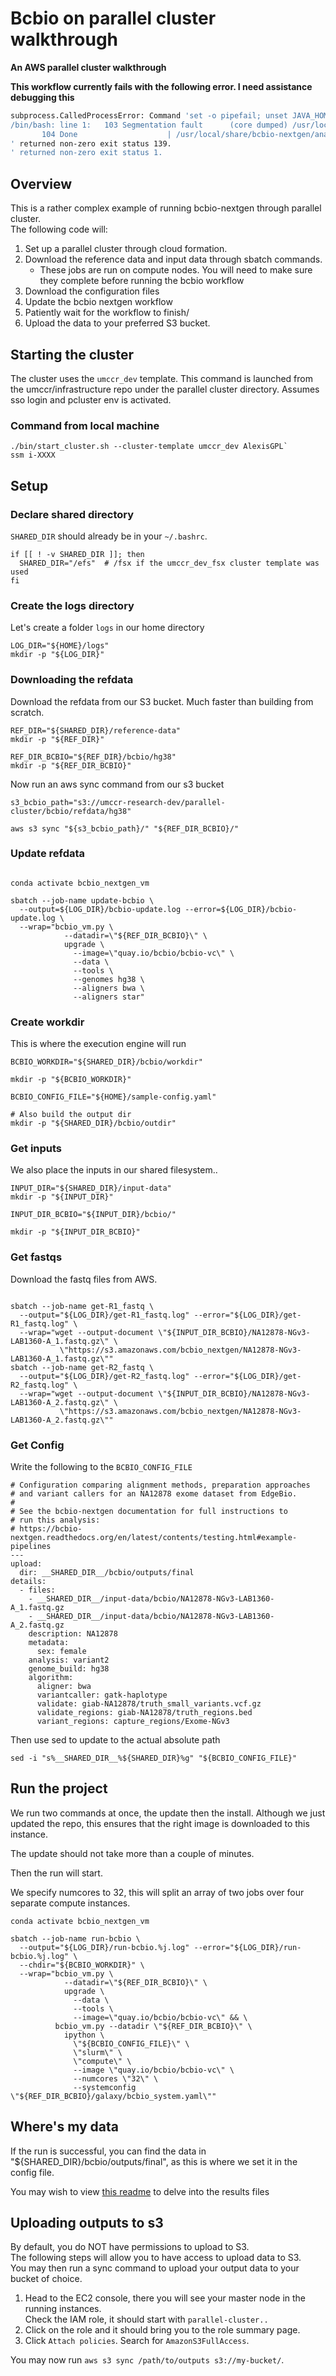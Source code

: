 # Bcbio on parallel cluster walkthrough

**An AWS parallel cluster walkthrough**

**This workflow currently fails with the following error. I need assistance debugging this**

```bash
subprocess.CalledProcessError: Command 'set -o pipefail; unset JAVA_HOME && /usr/local/share/bcbio-nextgen/anaconda/bin/bwa mem   -c 250 -M -t 13  -R '@RG\tID:NA12878\tPL:illumina\tPU:NA12878\tSM:NA12878' -v 1 /usr/local/share/bcbio-nextgen/genomes/Hsapiens/hg38/bwa/hg38.fa <(grabix grab /mnt/work/align_prep/NA12878-NGv3-LAB1360-A_1.fastq.gz 1 80000000) <(grabix grab /mnt/work/align_prep/NA12878-NGv3-LAB1360-A_2.fastq.gz 1 80000000)  | /usr/local/share/bcbio-nextgen/anaconda/bin/samtools sort -n -@ 13 -m 2G -O bam -T /mnt/work/bcbiotx/tmpxlsg5w4q/NA12878-sort-1_80000000-sorttmp-namesort -o /mnt/work/bcbiotx/tmpxlsg5w4q/NA12878-sort-1_80000000.bam -
/bin/bash: line 1:   103 Segmentation fault      (core dumped) /usr/local/share/bcbio-nextgen/anaconda/bin/bwa mem -c 250 -M -t 13 -R '@RG\tID:NA12878\tPL:illumina\tPU:NA12878\tSM:NA12878' -v 1 /usr/local/share/bcbio-nextgen/genomes/Hsapiens/hg38/bwa/hg38.fa <(grabix grab /mnt/work/align_prep/NA12878-NGv3-LAB1360-A_1.fastq.gz 1 80000000) <(grabix grab /mnt/work/align_prep/NA12878-NGv3-LAB1360-A_2.fastq.gz 1 80000000)
       104 Done                    | /usr/local/share/bcbio-nextgen/anaconda/bin/samtools sort -n -@ 13 -m 2G -O bam -T /mnt/work/bcbiotx/tmpxlsg5w4q/NA12878-sort-1_80000000-sorttmp-namesort -o /mnt/work/bcbiotx/tmpxlsg5w4q/NA12878-sort-1_80000000.bam -
' returned non-zero exit status 139.
' returned non-zero exit status 1.
```

## Overview

This is a rather complex example of running bcbio-nextgen through parallel cluster.  
The following code will:

1. Set up a parallel cluster through cloud formation.
2. Download the reference data and input data through sbatch commands.
   * These jobs are run on compute nodes. You will need to make sure they complete
     before running the bcbio workflow
3. Download the configuration files
4. Update the bcbio nextgen workflow
5. Patiently wait for the workflow to finish/
6. Upload the data to your preferred S3 bucket.

## Starting the cluster

The cluster uses the `umccr_dev` template. This command is launched from the umccr/infrastructure repo under the parallel cluster directory. Assumes sso login and pcluster env is activated.

### Command from local machine

```{bash start_cluster, echo=TRUE, eval=FALSE}
./bin/start_cluster.sh --cluster-template umccr_dev AlexisGPL`
ssm i-XXXX
```

## Setup 

### Declare shared directory

`SHARED_DIR` should already be in your `~/.bashrc`.

```{bash get_shared_dir, echo=TRUE, eval=FALSE}
if [[ ! -v SHARED_DIR ]]; then
  SHARED_DIR="/efs"  # /fsx if the umccr_dev_fsx cluster template was used
fi
```

### Create the logs directory

Let's create a folder `logs` in our home directory

```{bash create_logs, echo=TRUE, eval=FALSE}
LOG_DIR="${HOME}/logs"
mkdir -p "${LOG_DIR}"
```

### Downloading the refdata

Download the refdata from our S3 bucket.
Much faster than building from scratch.

```{bash create_ref_dir, echo=TRUE, eval=FALSE}
REF_DIR="${SHARED_DIR}/reference-data"
mkdir -p "${REF_DIR}"

REF_DIR_BCBIO="${REF_DIR}/bcbio/hg38"
mkdir -p "${REF_DIR_BCBIO}"
```

Now run an aws sync command from our s3 bucket

```{bash download_ref_dir, echo=TRUE, eval=FALSE}
s3_bcbio_path="s3://umccr-research-dev/parallel-cluster/bcbio/refdata/hg38"

aws s3 sync "${s3_bcbio_path}/" "${REF_DIR_BCBIO}/"
```

### Update refdata

```{bash update_ref_dir, echo=TRUE, eval=FALSE}

conda activate bcbio_nextgen_vm

sbatch --job-name update-bcbio \
  --output=${LOG_DIR}/bcbio-update.log --error=${LOG_DIR}/bcbio-update.log \
  --wrap="bcbio_vm.py \
            --datadir=\"${REF_DIR_BCBIO}\" \
            upgrade \
              --image=\"quay.io/bcbio/bcbio-vc\" \
              --data \
              --tools \
              --genomes hg38 \
              --aligners bwa \
              --aligners star"
```

### Create workdir

This is where the execution engine will run

```{bash create_workdir, echo=TRUE, eval=FALSE}
BCBIO_WORKDIR="${SHARED_DIR}/bcbio/workdir"

mkdir -p "${BCBIO_WORKDIR}"

BCBIO_CONFIG_FILE="${HOME}/sample-config.yaml"

# Also build the output dir
mkdir -p "${SHARED_DIR}/bcbio/outdir"
```


### Get inputs

We also place the inputs in our shared filesystem..

```{bash set_inputs_dir, echo=TRUE, eval=FALSE}
INPUT_DIR="${SHARED_DIR}/input-data"
mkdir -p "${INPUT_DIR}"

INPUT_DIR_BCBIO="${INPUT_DIR}/bcbio/"

mkdir -p "${INPUT_DIR_BCBIO}"
```

### Get fastqs

Download the fastq files from AWS.

```{bash get_fastq_files, echo=TRUE, eval=FALSE}

sbatch --job-name get-R1_fastq \
  --output="${LOG_DIR}/get-R1_fastq.log" --error="${LOG_DIR}/get-R1_fastq.log" \
  --wrap="wget --output-document \"${INPUT_DIR_BCBIO}/NA12878-NGv3-LAB1360-A_1.fastq.gz\" \
           \"https://s3.amazonaws.com/bcbio_nextgen/NA12878-NGv3-LAB1360-A_1.fastq.gz\""
sbatch --job-name get-R2_fastq \
  --output="${LOG_DIR}/get-R2_fastq.log" --error="${LOG_DIR}/get-R2_fastq.log" \
  --wrap="wget --output-document \"${INPUT_DIR_BCBIO}/NA12878-NGv3-LAB1360-A_2.fastq.gz\" \
           \"https://s3.amazonaws.com/bcbio_nextgen/NA12878-NGv3-LAB1360-A_2.fastq.gz\""
```


### Get Config

Write the following to the `BCBIO_CONFIG_FILE`

```{yaml get_config_file, echo=TRUE, eval=FALSE}
# Configuration comparing alignment methods, preparation approaches
# and variant callers for an NA12878 exome dataset from EdgeBio.
#
# See the bcbio-nextgen documentation for full instructions to
# run this analysis:
# https://bcbio-nextgen.readthedocs.org/en/latest/contents/testing.html#example-pipelines
---
upload:
  dir: __SHARED_DIR__/bcbio/outputs/final
details:
  - files: 
    - __SHARED_DIR__/input-data/bcbio/NA12878-NGv3-LAB1360-A_1.fastq.gz
    - __SHARED_DIR__/input-data/bcbio/NA12878-NGv3-LAB1360-A_2.fastq.gz
    description: NA12878
    metadata:
      sex: female
    analysis: variant2
    genome_build: hg38
    algorithm:
      aligner: bwa
      variantcaller: gatk-haplotype
      validate: giab-NA12878/truth_small_variants.vcf.gz
      validate_regions: giab-NA12878/truth_regions.bed
      variant_regions: capture_regions/Exome-NGv3
```

Then use sed to update to the actual absolute path

```{bash update_config_file, echo=TRUE, eval=FALSE}
sed -i "s%__SHARED_DIR__%${SHARED_DIR}%g" "${BCBIO_CONFIG_FILE}"
```

## Run the project

We run two commands at once, the update then the install. 
Although we just updated the repo, this ensures that the right image is downloaded to this instance.  

The update should not take more than a couple of minutes.  

Then the run will start.

We specify numcores to 32, this will split an array of two jobs over four separate compute instances.

```{bash run_project, echo=TRUE, eval=FALSE}
conda activate bcbio_nextgen_vm

sbatch --job-name run-bcbio \
  --output="${LOG_DIR}/run-bcbio.%j.log" --error="${LOG_DIR}/run-bcbio.%j.log" \
  --chdir="${BCBIO_WORKDIR}" \
  --wrap="bcbio_vm.py \
            --datadir=\"${REF_DIR_BCBIO}\" \
            upgrade \
              --data \
              --tools \
              --image=\"quay.io/bcbio/bcbio-vc\" && \
          bcbio_vm.py --datadir \"${REF_DIR_BCBIO}\" \
            ipython \
              \"${BCBIO_CONFIG_FILE}\" \
              \"slurm\" \
              \"compute\" \
              --image \"quay.io/bcbio/bcbio-vc\" \
              --numcores \"32\" \
              --systemconfig \"${REF_DIR_BCBIO}/galaxy/bcbio_system.yaml\""
```

## Where's my data

If the run is successful, you can find the data in "${SHARED_DIR}/bcbio/outputs/final",
as this is where we set it in the config file.

You may wish to view [this readme](https://bcbio-nextgen.readthedocs.io/en/latest/contents/intro.html?highlight=NA12878#explore-results-in-na12878-exome-eval-final) to delve into the results files

## Uploading outputs to s3

By default, you do NOT have permissions to upload to S3.  
The following steps will allow you to have access to upload data to S3.  
You may then run a sync command to upload your output data to your bucket of choice.  

1. Head to the EC2 console, there you will see your master node in the running instances.  
   Check the IAM role, it should start with `parallel-cluster..`
2. Click on the role and it should bring you to the role summary page.  
3. Click `Attach policies`. Search for `AmazonS3FullAccess`.

You may now run `aws s3 sync /path/to/outputs s3://my-bucket/`.